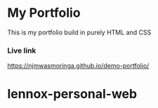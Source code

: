 # My Portfolio
This is my portfolio build in purely HTML and CSS

### Live link
https://njmwasmoringa.github.io/demo-portfolio/
# lennox-personal-web
